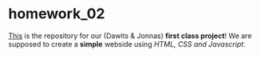 # homework_02

[This](https://github.com/jospell/homework_02.git) is the repository for our (Dawits & Jonnas) __first class project__!
We are supposed to create a __simple__ webside using _HTML, CSS and Javascript_.
